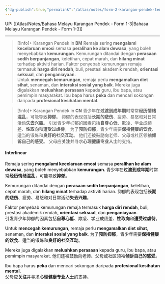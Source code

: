 ```yaml
---
{"dg-publish":true,"permalink":"/atlas/notes/form-2-karangan-pendek-tema-01-kemurungan/"}
---
```


UP: [[Atlas/Notes/Bahasa Melayu Karangan Pendek - Form 1-3\|Bahasa Melayu Karangan Pendek - Form 1-3]]

---

> [!info]+ Karangan Pendek in **BM**
Remaja sering **mengalami kecelaruan emosi** semasa **peralihan ke alam dewasa**, yang boleh menyebabkan **kemurungan**. 
Kemurungan ditandai dengan **perasaan sedih berpanjangan**, keletihan, cepat marah, dan **hilang minat** terhadap aktiviti harian. 
Faktor penyebab kemurungan remaja termasuk **harga diri rendah**, buli, prestasi akademik rendah, **orientasi seksual**, dan **penganiayaan**.  
Untuk **mencegah kemurungan**, remaja perlu **mengamalkan diet sihat**, senaman, dan **interaksi sosial yang baik**. 
Mereka juga digalakkan **meluahkan perasaan** kepada guru, ibu bapa, atau pemimpin masyarakat. 
Ibu bapa harus **peka** dan mencari sokongan daripada **profesional kesihatan mental**.  

> [!info]+ Karangan Pendek in **CN**
> 青少年在**过渡到成年期**时常常**经历情绪混乱**，可能导致**抑郁**。
> 抑郁的表现包括**长期的悲伤**、疲劳、易怒和对日常活动**失去兴趣**。
> 引发青少年抑郁的因素包括**自尊心低**、欺凌、学业成绩差、**性取向**和**遭受过虐待**。
> 为了**预防抑郁**，青少年需要**保持健康的饮⾷**、适当的锻炼和**良好的社交互动**。
> 他们还被鼓励向老师、父母或社区领袖**倾诉自己的感受**。
> 父母应**关注**并寻求**心理健康专业人士**的支持。


#### Interlinear

Remaja sering **mengalami kecelaruan emosi** semasa **peralihan ke alam dewasa**, yang boleh menyebabkan **kemurungan**. 
青少年在**过渡到成年期**时常常**经历情绪混乱**，可能导致**抑郁**。

Kemurungan ditandai dengan **perasaan sedih berpanjangan**, keletihan, cepat marah, dan **hilang minat** terhadap aktiviti harian. 
抑郁的表现包括**长期的悲伤**、疲劳、易怒和对日常活动**失去兴趣**。

Faktor penyebab kemurungan remaja termasuk **harga diri rendah**, buli, prestasi akademik rendah, **orientasi seksual**, dan **penganiayaan**.  
引发青少年抑郁的因素包括**自尊心低**、欺凌、学业成绩差、**性取向**和**遭受过虐待**。

Untuk **mencegah kemurungan**, remaja perlu **mengamalkan diet sihat**, senaman, dan **interaksi sosial yang baik**. 
为了**预防抑郁**，青少年需要**保持健康的饮⾷**、适当的锻炼和**良好的社交互动**。

Mereka juga digalakkan **meluahkan perasaan** kepada guru, ibu bapa, atau pemimpin masyarakat. 
他们还被鼓励向老师、父母或社区领袖**倾诉自己的感受**。

Ibu bapa harus **peka** dan mencari sokongan daripada **profesional kesihatan mental**.  
父母应**关注**并寻求**心理健康专业人士**的支持。

